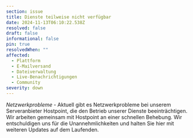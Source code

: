 ```yaml
---
section: issue
title: Dienste teilweise nicht verfügbar
date: 2024-11-13T06:10:22.538Z
resolved: false
draft: false
informational: false
pin: true
resolvedWhen: ""
affected:
  - Plattform
  - E-Mailversand
  - Dateiverwaltung
  - Live-Benachrichtigungen
  - Community
severity: down
---
```

*Netzwerkprobleme* - Aktuell gibt es Netzwerkprobleme bei unserem Serveranbieter Hostpoint, die den Betrieb unserer Dienste beeinträchtigen. Wir arbeiten gemeinsam mit Hostpoint an einer schnellen Behebung. Wir entschuldigen uns für die Unannehmlichkeiten und halten Sie hier mit weiteren Updates auf dem Laufenden.